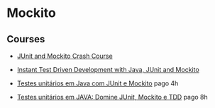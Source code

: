 # Mockito

## Courses

- [JUnit and Mockito Crash Course](https://www.udemy.com/course/junitandmockitocrashcourse/)

- [Instant Test Driven Development with Java, JUnit and Mockito](https://www.udemy.com/course/instant-test-driven-development-with-junit/)

- [Testes unitários em Java com JUnit e Mockito](https://www.udemy.com/course/testes-unitarios-java/) pago 4h

- [Testes unitários em JAVA: Domine JUnit, Mockito e TDD](https://www.udemy.com/course/testes-unitarios-em-java/) pago 8h
